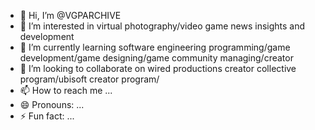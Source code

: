 - 👋 Hi, I’m @VGPARCHIVE
- 👀 I’m interested in virtual photography/video game news insights and development 
- 🌱 I’m currently learning software engineering programming/game development/game designing/game community managing/creator
- 💞️ I’m looking to collaborate on wired productions creator collective program/ubisoft creator program/
- 📫 How to reach me ...
- 😄 Pronouns: ...
- ⚡ Fun fact: ...

<!---
VGPARCHIVE/VGPARCHIVE is a ✨ special ✨ repository because its `README.md` (this file) appears on your GitHub profile.
You can click the Preview link to take a look at your changes.
--->
